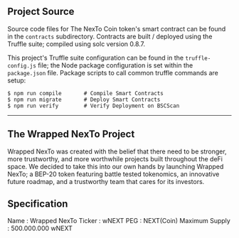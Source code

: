 ## Project Source

Source code files for The NexTo Coin token's smart contract can be found in the `contracts` subdirectory. Contracts are built / deployed using the Truffle suite; compiled using solc version 0.8.7.

This project's Truffle suite configuration can be found in the `truffle-config.js` file; the Node package configuration is set within the `package.json` file. Package scripts to call common truffle commands are setup:
```
$ npm run compile       # Compile Smart Contracts
$ npm run migrate       # Deploy Smart Contracts
$ npm run verify        # Verify Deployment on BSCScan
```
___

## The Wrapped NexTo Project
Wrapped NexTo was created with the belief that there need to be stronger, more trustworthy, and more worthwhile projects built throughout the deFi space. We decided to take this into our own hands by launching Wrapped NexTo; a BEP-20 token featuring battle tested tokenomics, an innovative future roadmap, and a trustworthy team that cares for its investors.

## Specification

Name : Wrapped NexTo
Ticker : wNEXT
PEG : NEXT(Coin)
Maximum Supply : 500.000.000 wNEXT